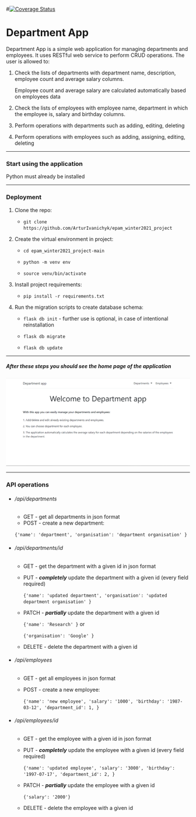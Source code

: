 #[![Coverage Status](https://coveralls.io/repos/github/ArturIvanichyk/epam_winter2021_project/badge.svg?branch=main)](https://coveralls.io/github/ArturIvanichyk/epam_winter2021_project?branch=main)


# Department App

Department App is a simple web application for managing departments and employees. 
It uses RESTful web service to perform CRUD operations.
The user is allowed to:

1. Check the lists of departments with department name, description, employee count and average salary  columns. 
   
    Employee count and average salary are calculated automatically based on employees data
   

2. Check the lists of employees with employee name, department in which the employee is, salary and birthday columns.


3. Perform operations with departments such as adding, editing, deleting
   

4. Perform operations with employees such as adding, assigning, editing, deleting
***
### Start using the application

Python must already be installed
***
### Deployment

1. Clone the repo: 
   
   * `git clone https://github.com/ArturIvanichyk/epam_winter2021_project`
    
2. Create the virtual environment in project:

   * `cd epam_winter2021_project-main`

   * `python -m venv env`
   
   * `source venv/bin/activate`
   
3. Install project requirements:

   * `pip install -r requirements.txt`

4. Run the migration scripts to create database schema:
       
   * `flask db init` - further use is optional, in case of intentional reinstallation
   
   * `flask db migrate`
     
   * `flask db update`
***
##### After these steps you should see the home page of the application

![alt text](documentation/mockups/home_page.png)
***
### API operations

* ###### /api/departments

    * GET - get all departments in json format
    * POST - create a new department:
    
    `{'name': 'department', 'organisation': 'department organisation' }`

* ###### /api/departments/id

    * GET - get the department with a given id in json format
    * PUT - ***completely*** update the department with a given id (every field required)
      
      `{'name': 'updated department', 'organisation': 'updated department organisation' }`
      
    * PATCH - ***partially*** update the department with a given id
      
      `{'name': 'Research' }` or
      
      `{'organisation': 'Google' }`
      
    * DELETE - delete the department with a given id

* ###### /api/employees

    * GET - get all employees in json format
    * POST - create a new employee:
      
      `{'name': 'new employee',
        'salary': '1000',
        'birthday': '1987-03-12',
        'department_id': 1,
        }`

* ###### /api/employees/id

    * GET - get the employee with a given id in json format
    * PUT - ***completely*** update the employee with a given id (every field required)
      
      `{'name': 'updated employee',
        'salary': '3000',
        'birthday': '1997-07-17',
        'department_id': 2,
        }`
      
    * PATCH - ***partially*** update the employee with a given id
      
      `{'salary': '2000'}`
      
    * DELETE - delete the employee with a given id

